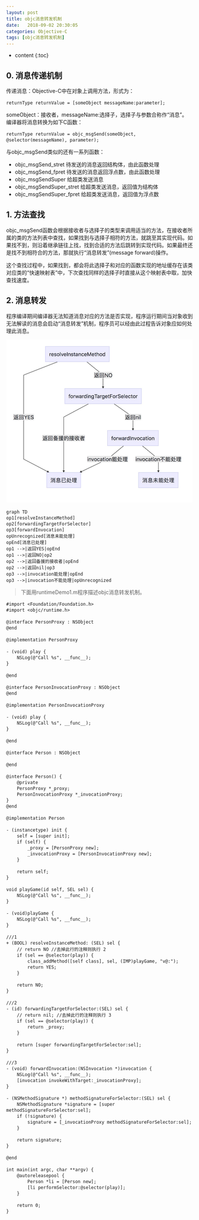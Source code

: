 ```yaml
---
layout: post
title: objc消息转发机制
date:   2018-09-02 20:30:05
categories: Objective-C
tags: [objc消息转发机制]
---
```

* content
{:toc}

## 0. 消息传递机制
传递消息：Objective-C中在对象上调用方法，形式为：
```
returnType returnValue = [someObject messageName:parameter];
```
someObject：接收者，messageName:选择子，选择子与参数合称作“消息”。
编译器将消息转换为如下C函数：
```
returnType returnValue = objc_msgSend(someObject, @selector(messageName), parameter);
```
与objc_msgSend类似的还有一系列函数：
* objc_msgSend_stret 待发送的消息返回结构体，由此函数处理
* objc_msgSend_fpret 待发送的消息返回浮点数，由此函数处理
* objc_msgSendSuper  给超类发送消息
* objc_msgSendSuper_stret  给超类发送消息，返回值为结构体
* objc_msgSendSuper_fpret  给超类发送消息，返回值为浮点数


## 1. 方法查找
objc_msgSend函数会根据接收者与选择子的类型来调用适当的方法，在接收者所属的类的方法列表中查找，如果找到与选择子相符的方法，就跳至其实现代码。如果找不到，则沿着继承链往上找，找到合适的方法后跳转到实现代码。如果最终还是找不到相符合的方法，那就执行“消息转发”(message forward)操作。

这个查找过程中，如果找到，都会将此选择子和对应的函数实现的地址缓存在该类对应类的“快速映射表”中，下次查找同样的选择子时直接从这个映射表中取，加快查找速度。

## 2. 消息转发
程序编译期间编译器无法知道消息对应的方法是否实现，程序运行期间当对象收到无法解读的消息会启动“消息转发”机制，程序员可以经由此过程告诉对象应如何处理此消息。

![Alt text](/media/objc_msg_forward.jpg)


```
graph TD
op1[resolveInstanceMethod]
op2[forwardingTargetForSelector]
op3[forwardInvocation]
opUnrecognized[消息未能处理]
opEnd[消息已处理]
op1 -->|返回YES|opEnd
op1 -->|返回NO|op2
op2 -->|返回备援的接收者|opEnd
op2 -->|返回nil|op3
op3 -->|invocation能处理|opEnd
op3 -->|invocation不能处理|opUnrecognized

```

>下面用runtimeDemo1.m程序描述objc消息转发机制。
```
#import <Foundation/Foundation.h>
#import <objc/runtime.h>

@interface PersonProxy : NSObject
@end

@implementation PersonProxy

- (void) play {
    NSLog(@"Call %s", __func__);
}

@end

@interface PersonInvocationProxy : NSObject
@end

@implementation PersonInvocationProxy

- (void) play {
    NSLog(@"Call %s", __func__);
}

@end

@interface Person : NSObject

@end

@interface Person() {
    @private
    PersonProxy *_proxy;
    PersonInvocationProxy *_invocationProxy;
}
@end

@implementation Person

- (instancetype) init {
    self = [super init];
    if (self) {
        _proxy = [PersonProxy new];
        _invocationProxy = [PersonInvocationProxy new];
    }

    return self;
}

void playGame(id self, SEL sel) {
    NSLog(@"Call %s", __func__);
}

- (void)playGame {
    NSLog(@"Call %s", __func__);
}

///1
+ (BOOL) resolveInstanceMethod: (SEL) sel {
    // return NO //去掉此行的注释则执行 2
    if (sel == @selector(play)) {
        class_addMethod([self class], sel, (IMP)playGame, "v@:");
        return YES;
    }

    return NO;
}

///2
- (id) forwardingTargetForSelector:(SEL) sel {
    // return nil; //去掉此行的注释则执行 3
    if (sel == @selector(play)) {
        return _proxy; 
    }

    return [super forwardingTargetForSelector:sel];
}

///3
- (void) forwardInvocation:(NSInvocation *)invocation {
    NSLog(@"Call %s", __func__);
    [invocation invokeWithTarget:_invocationProxy];
}

- (NSMethodSignature *) methodSignatureForSelector:(SEL) sel {
    NSMethodSignature *signature = [super methodSignatureForSelector:sel];
    if (!signature) {
        signature = [_invocationProxy methodSignatureForSelector:sel];
    }

    return signature;
}

@end

int main(int argc, char **argv) {
    @autoreleasepool {
        Person *li = [Person new];
        [li performSelector:@selector(play)];
    }

    return 0;
}

```
